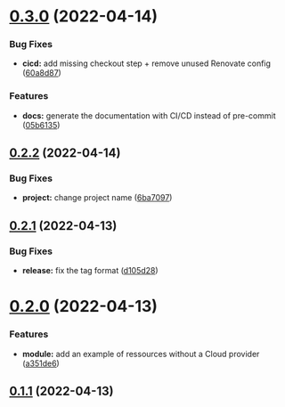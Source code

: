 # [0.3.0](https://github.com/timoa/terraform-module-example/compare/v0.2.2...v0.3.0) (2022-04-14)


### Bug Fixes

* **cicd:** add missing checkout step + remove unused Renovate config ([60a8d87](https://github.com/timoa/terraform-module-example/commit/60a8d871e560d95e9f6e98f9aef3a55742adc318))


### Features

* **docs:** generate the documentation with CI/CD instead of pre-commit ([05b6135](https://github.com/timoa/terraform-module-example/commit/05b61351e7d4b62a2850a6035e62cc09f0c07f5c))

## [0.2.2](https://github.com/timoa/terraform-module-example/compare/v0.2.1...v0.2.2) (2022-04-14)


### Bug Fixes

* **project:** change project name ([6ba7097](https://github.com/timoa/terraform-module-example/commit/6ba709785b6a10fb1f9ebec84dde5a93f36ce8c4))

## [0.2.1](https://github.com/timoa/terraform-module-example/compare/v0.2.0...v0.2.1) (2022-04-13)


### Bug Fixes

* **release:** fix the tag format ([d105d28](https://github.com/timoa/terraform-module-example/commit/d105d28185cac13ddc9e5bf563f0138bc09ddc23))

# [0.2.0](https://github.com/timoa/terraform-module-example/compare/v0.1.1...v0.2.0) (2022-04-13)


### Features

* **module:** add an example of ressources without a Cloud provider ([a351de6](https://github.com/timoa/terraform-module-example/commit/a351de69c4518ab03b3748d726ea663cf2565695))

## [0.1.1](https://github.com/timoa/terraform-module-example/compare/v0.1.0...v0.1.1) (2022-04-13)
